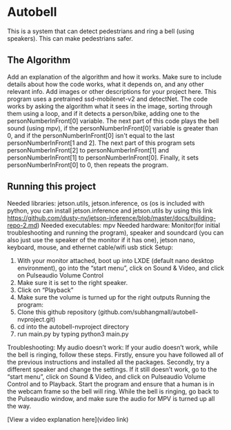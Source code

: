 # Autobell

This is a system that can detect pedestrians and ring a bell (using speakers). This can make pedestrians safer.

## The Algorithm

Add an explanation of the algorithm and how it works. Make sure to include details about how the code works, what it depends on, and any other relevant info. Add images or other descriptions for your project here. 
This program uses a pretrained ssd-mobilenet-v2 and detectNet. The code works by asking the algorithm what it sees in the image, sorting through them using a loop, and if it detects a person/bike, adding one to the personNumberInFront[0] variable. The next part of this code plays the bell sound (using mpv), if the personNumberInFront[0] variable is greater than 0, and if the personNumberInFront[0] isn't equal to the last personNumberInFront[1 and 2]. The next part of this program sets personNumberInFront[2] to personNumberInFront[1] and personNumberInFront[1] to personNumberInFront[0]. Finally, it sets personNumberInFront[0] to 0, then repeats the program. 

## Running this project

Needed libraries: jetson.utils, jetson.inference, os (os is included with python, you can install jetson.inference and jetson.utils by using this link https://github.com/dusty-nv/jetson-inference/blob/master/docs/building-repo-2.md)
Needed executables: mpv 
Needed hardware: Monitor(for initial troubleshooting and running the program), speaker and soundcard (you can also just use the speaker of the monitor if it has one), jetson nano, keyboard, mouse, and ethernet cable/wifi usb stick
Setup:
1. With your monitor attached, boot up into LXDE (default nano desktop environment), go into the “start menu”, click on Sound & Video, and click on Pulseaudio Volume Control
2. Make sure it is set to the right speaker.
3. Click on “Playback”
4. Make sure the volume is turned up for the right outputs
Running the program: 
1. Clone this github repository (github.com/subhangmall/autobell-nvproject.git)
2. cd into the autobell-nvproject directory
3. run main.py by typing python3 main.py

Troubleshooting:
My audio doesn’t work:
If your audio doesn’t work, while the bell is ringing, follow these steps. Firstly, ensure you have followed all of the previous instructions and installed all the packages. Secondly, try a different speaker and change the settings. If it still doesn’t work, go to the “start menu”, click on Sound & Video, and click on Pulseaudio Volume Control and to Playback. Start the program and ensure that a human is in the webcam frame so the bell will ring. While the bell is ringing, go back to the Pulseaudio window, and make sure the audio for MPV is turned up all the way.


[View a video explanation here](video link)
